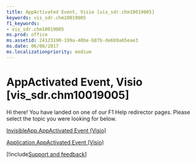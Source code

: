 ```yaml
---
title: AppActivated Event, Visio [vis_sdr.chm10019005]
keywords: vis_sdr.chm10019005
f1_keywords:
- vis_sdr.chm10019005
ms.prod: office
ms.assetid: 24123190-199a-40be-b87b-de6b9a65eae3
ms.date: 06/08/2017
ms.localizationpriority: medium
---
```



# AppActivated Event, Visio [vis_sdr.chm10019005]

Hi there! You have landed on one of our F1 Help redirector pages. Please select the topic you were looking for below.

[InvisibleApp.AppActivated Event (Visio)](https://msdn.microsoft.com/library/8fb2624b-6755-c907-91b1-656f0031663f%28Office.15%29.aspx)

[Application.AppActivated Event (Visio)](https://msdn.microsoft.com/library/150864ab-574a-6556-a56a-8ca619796062%28Office.15%29.aspx)

[!include[Support and feedback](~/includes/feedback-boilerplate.md)]
